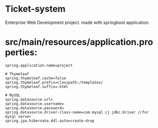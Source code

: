 # Ticket-system
Enterprise Web Development project. made with springboot application.

# src/main/resources/application.properties:

    spring.application.name=project

    # Thymeleaf
    spring.thymeleaf.cache=false
    spring.thymeleaf.prefix=classpath:/templates/
    spring.thymeleaf.suffix=.html

    # MySQL
    spring.datasource.url=
    spring.datasource.username=
    spring.datasource.password=
    spring.datasource.driver-class-name=com.mysql.cj.jdbc.Driver //for mysql server
    spring.jpa.hibernate.ddl-auto=create-drop
